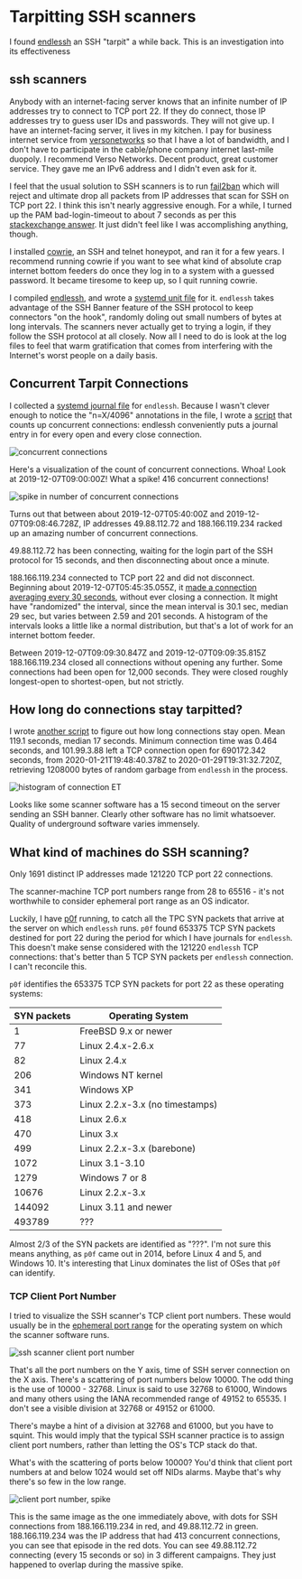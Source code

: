 # Tarpitting SSH scanners

I found [endlessh](https://github.com/skeeto/endlessh) an SSH "tarpit" a while back.
This is an investigation into its effectiveness

## ssh scanners

Anybody with an internet-facing server knows that an infinite number of IP addresses try to connect to TCP port 22.
If they do connect,
those IP addresses try to guess user IDs and passwords.
They will not give up.
I have an internet-facing server,
it lives in my kitchen.
I pay for business internet service from [versonetworks](https://versonetworks.com/)
so that I have a lot of bandwidth,
and I don't have to participate in the cable/phone company 
internet last-mile duopoly.
I recommend Verso Networks. Decent product, great customer service.
They gave me an IPv6 address and I didn't even ask for it.

I feel that the usual solution to SSH scanners is to run [fail2ban](https://www.fail2ban.org/wiki/index.php/Main_Page)
which will reject and ultimate drop all packets from IP addresses
that scan for SSH on TCP port 22.
I think this isn't nearly aggressive enough.
For a while, I turned up the PAM bad-login-timeout to about 7 seconds
as per this [stackexchange answer](https://unix.stackexchange.com/questions/40954/how-does-one-change-the-delay-that-occurs-after-entering-an-incorrect-password#40956).
It just didn't feel like I was accomplishing anything, though.

I installed [cowrie](https://github.com/cowrie/cowrie), an SSH and telnet honeypot,
and ran it for a few years.
I recommend running cowrie if you want to see what kind of absolute crap
internet bottom feeders do once they log in to a system with a guessed password.
It became tiresome to keep up, so I quit running cowrie.

I compiled [endlessh](https://github.com/skeeto/endlessh), and wrote a [systemd unit file](endlessh.service) for it.
`endlessh` takes advantage of the SSH Banner feature of the SSH protocol to keep connectors "on the hook",
randomly doling out small numbers of bytes at long intervals.
The scanners never actually get to trying a login,
if they follow the SSH protocol at all closely.
Now all I need to do is look at the log files to feel that warm gratification
that comes from interfering with the Internet's worst people on a daily basis.

## Concurrent Tarpit Connections

I collected a [systemd journal file](all.log) for `endlessh`.
Because I wasn't clever enough to notice the "n=X/4096" annotations in the file,
I wrote a [script](concurrent) that counts up concurrent connections:
endlessh conveniently puts a journal entry in for every open and every close
connection.

![concurrent connections](concurrent.png?raw=true)

Here's a visualization of the count of concurrent connections.
Whoa! Look at 2019-12-07T09:00:00Z! What a spike! 416 concurrent connections!

![spike in number of concurrent connections](spike.png?raw=true)

Turns out that between about 2019-12-07T05:40:00Z and 2019-12-07T09:08:46.728Z,
IP addresses 49.88.112.72 and 188.166.119.234
racked up an amazing number of concurrent connections.

49.88.112.72 has been connecting, waiting for the login part of the SSH protocol
for 15 seconds, and then disconnecting about once a minute.

188.166.119.234 connected to TCP port 22 and did not disconnect.
Beginning about 2019-12-07T05:45:35.055Z,
it [made a connection averaging every 30 seconds](intervals),
without ever closing a connection.
It might have "randomized" the interval,
since the mean interval is 30.1 sec, median 29 sec, but varies between 2.59 and 201 seconds.
A histogram of the intervals looks a little like a normal distribution,
but that's a lot of work for an internet bottom feeder.

Between 2019-12-07T09:09:30.847Z and 2019-12-07T09:09:35.815Z
188.166.119.234 closed all connections without opening any further.
Some connections had been open for 12,000 seconds.
They were closed roughly longest-open to shortest-open,
but not strictly.

## How long do connections stay tarpitted?

I wrote [another script](times) to figure out how long connections stay open.
Mean 119.1 seconds, median 17 seconds.
Minimum connection time was 0.464 seconds,
and  101.99.3.88 left a TCP connection open for 690172.342 seconds,
from 2020-01-21T19:48:40.378Z to 2020-01-29T19:31:32.720Z,
retrieving 1208000 bytes of random garbage from `endlessh` in the process.

![histogram of connection ET](histogram.png?raw=true)

Looks like some scanner software has a 15 second timeout on the server sending an SSH banner.
Clearly other software has no limit whatsoever.
Quality of underground software varies immensely.

## What kind of machines do SSH scanning?

Only 1691 distinct IP addresses made 121220 TCP port 22 connections.

The scanner-machine TCP port numbers range from 28 to 65516 -
it's not worthwhile to consider ephemeral port range as an OS indicator.

Luckily, I have [p0f](http://lcamtuf.coredump.cx/p0f3/) running, to catch all the TPC SYN packets that
arrive at the server on which `endlessh` runs.
`p0f` found 653375 TCP SYN packets destined for port 22 during the period
for which I have journals for `endlessh`.
This doesn't make sense considered with the 121220 `endlessh` TCP connections:
that's better than 5 TCP SYN packets per `endlessh` connection.
I can't reconcile this.

`p0f` identifies the 653375 TCP SYN packets for port 22
as these operating systems:



|SYN packets|Operating System|
|----------|-------------|
|1|FreeBSD 9.x or newer|
|77|Linux 2.4.x-2.6.x|
|82|Linux 2.4.x|
|206|Windows NT kernel|
|341|Windows XP|
|373|Linux 2.2.x-3.x (no timestamps)|
|418|Linux 2.6.x|
|470|Linux 3.x|
|499|Linux 2.2.x-3.x (barebone)|
|1072|Linux 3.1-3.10|
|1279|Windows 7 or 8|
|10676|Linux 2.2.x-3.x|
|144092|Linux 3.11 and newer|
|493789|???|


Almost 2/3 of the SYN packets are identified as "???".
I'm not sure this means anything, as `p0f` came out in 2014,
before Linux 4 and 5, and Windows 10.
It's interesting that Linux dominates the list of OSes that `p0f`
can identify.

### TCP Client Port Number

I tried to visualize the SSH scanner's TCP client port numbers.
These would usually be in the [ephemeral port range](https://en.wikipedia.org/wiki/Ephemeral_port)
for the operating system on which the scanner software runs.

![ssh scanner client port number](ports.png?raw=true)

That's all the port numbers on the Y axis, time of SSH server connection on the X axis.
There's a scattering of port numbers below 10000.
The odd thing is the use of 10000 - 32768.
Linux is said to use 32768 to 61000, Windows and many others using the IANA recommended range of
49152 to 65535.
I don't see a visible division at 32768 or 49152 or 61000.
<!-- Linux 5.4 and many other kernels have /proc/sys/net/ipv4/ip_local_port_range which
when read, shows the ephemeral port range. -->
There's maybe a hint of a division at 32768 and 61000, but you have to squint.
This would imply that the typical SSH scanner practice is to assign client port numbers,
rather than letting the OS's TCP stack do that.

What's with the scattering of ports below 10000?
You'd think that client port numbers at and below 1024 would set off NIDs alarms.
Maybe that's why there's so few in the low range.

![client port number, spike](portsx.png?raw=true)

This is the same image as the one immediately above,
with dots for SSH connections from 188.166.119.234 in red,
and 49.88.112.72 in green.
188.166.119.234 was the IP address that had 413 concurrent connections,
you can see that episode in the red dots.
You can see 49.88.112.72 connecting (every 15 seconds or so) in 3 different campaigns.
They just happened to overlap during the massive spike.
